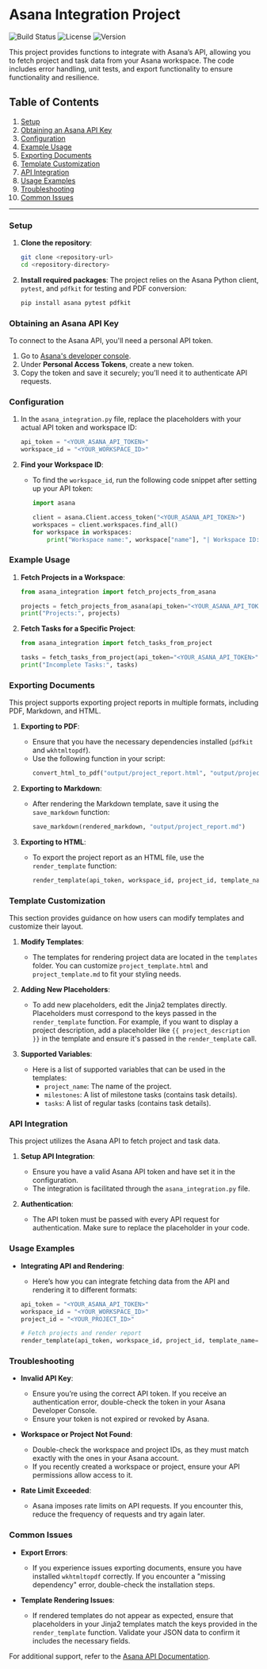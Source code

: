# Asana Integration Project

![Build Status](https://img.shields.io/badge/build-passing-brightgreen)
![License](https://img.shields.io/badge/license-MIT-blue)
![Version](https://img.shields.io/badge/version-1.0.0-orange)

This project provides functions to integrate with Asana’s API, allowing you to fetch project and task data from your Asana workspace. The code includes error handling, unit tests, and export functionality to ensure functionality and resilience.

## Table of Contents
1. [Setup](#setup)
2. [Obtaining an Asana API Key](#obtaining-an-asana-api-key)
3. [Configuration](#configuration)
4. [Example Usage](#example-usage)
5. [Exporting Documents](#exporting-documents)
6. [Template Customization](#template-customization)
7. [API Integration](#api-integration)
8. [Usage Examples](#usage-examples)
9. [Troubleshooting](#troubleshooting)
10. [Common Issues](#common-issues)

---

### Setup

1. **Clone the repository**:
   ```bash
   git clone <repository-url>
   cd <repository-directory>
   ```

2. **Install required packages**:
   The project relies on the Asana Python client, `pytest`, and `pdfkit` for testing and PDF conversion:
   ```bash
   pip install asana pytest pdfkit
   ```

### Obtaining an Asana API Key

To connect to the Asana API, you'll need a personal API token.

1. Go to [Asana's developer console](https://app.asana.com/0/developer-console).
2. Under **Personal Access Tokens**, create a new token.
3. Copy the token and save it securely; you’ll need it to authenticate API requests.

### Configuration

1. In the `asana_integration.py` file, replace the placeholders with your actual API token and workspace ID:
   ```python
   api_token = "<YOUR_ASANA_API_TOKEN>"
   workspace_id = "<YOUR_WORKSPACE_ID>"
   ```

2. **Find your Workspace ID**:
   - To find the `workspace_id`, run the following code snippet after setting up your API token:
     ```python
     import asana

     client = asana.Client.access_token("<YOUR_ASANA_API_TOKEN>")
     workspaces = client.workspaces.find_all()
     for workspace in workspaces:
         print("Workspace name:", workspace["name"], "| Workspace ID:", workspace["gid"])
     ```

### Example Usage

1. **Fetch Projects in a Workspace**:
   ```python
   from asana_integration import fetch_projects_from_asana

   projects = fetch_projects_from_asana(api_token="<YOUR_ASANA_API_TOKEN>", workspace_id="<YOUR_WORKSPACE_ID>")
   print("Projects:", projects)
   ```

2. **Fetch Tasks for a Specific Project**:
   ```python
   from asana_integration import fetch_tasks_from_project

   tasks = fetch_tasks_from_project(api_token="<YOUR_ASANA_API_TOKEN>", project_id="<PROJECT_ID>", status_filter="incomplete")
   print("Incomplete Tasks:", tasks)
   ```

### Exporting Documents

This project supports exporting project reports in multiple formats, including PDF, Markdown, and HTML.

1. **Exporting to PDF**:
   - Ensure that you have the necessary dependencies installed (`pdfkit` and `wkhtmltopdf`).
   - Use the following function in your script:
     ```python
     convert_html_to_pdf("output/project_report.html", "output/project_report.pdf")
     ```

2. **Exporting to Markdown**:
   - After rendering the Markdown template, save it using the `save_markdown` function:
     ```python
     save_markdown(rendered_markdown, "output/project_report.md")
     ```

3. **Exporting to HTML**:
   - To export the project report as an HTML file, use the `render_template` function:
     ```python
     render_template(api_token, workspace_id, project_id, template_name="project_template.html", output_format="html")
     ```

### Template Customization

This section provides guidance on how users can modify templates and customize their layout.

1. **Modify Templates**:
   - The templates for rendering project data are located in the `templates` folder. You can customize `project_template.html` and `project_template.md` to fit your styling needs.

2. **Adding New Placeholders**:
   - To add new placeholders, edit the Jinja2 templates directly. Placeholders must correspond to the keys passed in the `render_template` function. For example, if you want to display a project description, add a placeholder like `{{ project_description }}` in the template and ensure it's passed in the `render_template` call.

3. **Supported Variables**:
   - Here is a list of supported variables that can be used in the templates:
     - `project_name`: The name of the project.
     - `milestones`: A list of milestone tasks (contains task details).
     - `tasks`: A list of regular tasks (contains task details).

### API Integration

This project utilizes the Asana API to fetch project and task data. 

1. **Setup API Integration**:
   - Ensure you have a valid Asana API token and have set it in the configuration.
   - The integration is facilitated through the `asana_integration.py` file.

2. **Authentication**:
   - The API token must be passed with every API request for authentication. Make sure to replace the placeholder in your code.

### Usage Examples

- **Integrating API and Rendering**:
   - Here’s how you can integrate fetching data from the API and rendering it to different formats:

   ```python
   api_token = "<YOUR_ASANA_API_TOKEN>"
   workspace_id = "<YOUR_WORKSPACE_ID>"
   project_id = "<YOUR_PROJECT_ID>"

   # Fetch projects and render report
   render_template(api_token, workspace_id, project_id, template_name="project_template.html", output_format="html")
   ```

### Troubleshooting

- **Invalid API Key**:
  - Ensure you’re using the correct API token. If you receive an authentication error, double-check the token in your Asana Developer Console.
  - Ensure your token is not expired or revoked by Asana.

- **Workspace or Project Not Found**:
  - Double-check the workspace and project IDs, as they must match exactly with the ones in your Asana account.
  - If you recently created a workspace or project, ensure your API permissions allow access to it.

- **Rate Limit Exceeded**:
  - Asana imposes rate limits on API requests. If you encounter this, reduce the frequency of requests and try again later.

### Common Issues

- **Export Errors**: 
  - If you experience issues exporting documents, ensure you have installed `wkhtmltopdf` correctly. If you encounter a "missing dependency" error, double-check the installation steps.

- **Template Rendering Issues**:
  - If rendered templates do not appear as expected, ensure that placeholders in your Jinja2 templates match the keys provided in the `render_template` function. Validate your JSON data to confirm it includes the necessary fields.

For additional support, refer to the [Asana API Documentation](https://developers.asana.com/docs/).
